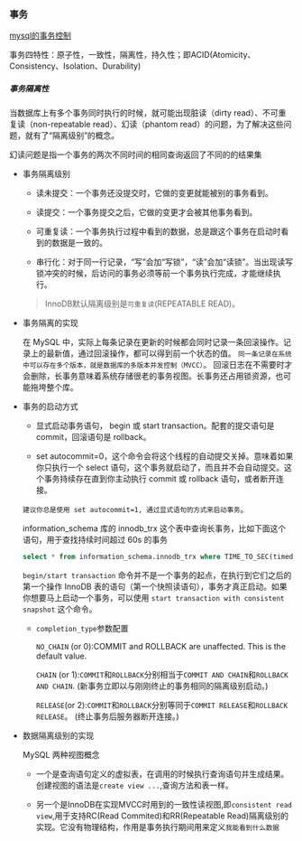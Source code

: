 ### 事务

[mysql的事务控制](http://blog.51cto.com/gfsunny/1573929)

事务四特性：原子性，一致性，隔离性，持久性；即ACID(Atomicity、Consistency、Isolation、Durability)


##### 事务隔离性

  当数据库上有多个事务同时执行的时候，就可能出现脏读（dirty read）、不可重复读（non-repeatable read）、幻读（phantom read）的问题，为了解决这些问题，就有了“隔离级别”的概念。

  幻读问题是指一个事务的两次不同时间的相同查询返回了不同的的结果集

* 事务隔离级别

  - 读未提交：一个事务还没提交时，它做的变更就能被别的事务看到。

  - 读提交：一个事务提交之后，它做的变更才会被其他事务看到。

  - 可重复读：一个事务执行过程中看到的数据，总是跟这个事务在启动时看到的数据是一致的。

  - 串行化：对于同一行记录，“写”会加“写锁”，“读”会加“读锁”。当出现读写锁冲突的时候，后访问的事务必须等前一个事务执行完成，才能继续执行。

  > InnoDB默认隔离级别是`可重复读`(REPEATABLE READ)。

* 事务隔离的实现

  在 MySQL 中，实际上每条记录在更新的时候都会同时记录一条回滚操作。记录上的最新值，通过回滚操作，都可以得到前一个状态的值。
  `同一条记录在系统中可以存在多个版本，就是数据库的多版本并发控制（MVCC）`。
  回滚日志在不需要时才会删除，长事务意味着系统存储很老的事务视图。长事务还占用锁资源，也可能拖垮整个库。

* 事务的启动方式

  - 显式启动事务语句， begin 或 start transaction。配套的提交语句是 commit，回滚语句是 rollback。

  - set autocommit=0，这个命令会将这个线程的自动提交关掉。意味着如果你只执行一个 select 语句，这个事务就启动了，而且并不会自动提交。这个事务持续存在直到你主动执行 commit 或 rollback 语句，或者断开连接。

  `建议你总是使用 set autocommit=1, 通过显式语句的方式来启动事务`。

  information_schema 库的 innodb_trx 这个表中查询长事务，比如下面这个语句，用于查找持续时间超过 60s 的事务
  ```sql
  select * from information_schema.innodb_trx where TIME_TO_SEC(timediff(now(),trx_started))>60
  ```

  `begin/start transaction` 命令并不是一个事务的起点，在执行到它们之后的第一个操作 InnoDB 表的语句（第一个快照读语句），事务才真正启动。如果你想要马上启动一个事务，可以使用 `start transaction with consistent snapshot` 这个命令。

  - `completion_type`参数配置

    `NO_CHAIN` (or 0):COMMIT and ROLLBACK are unaffected. This is the default value.

    `CHAIN` (or 1):`COMMIT`和`ROLLBACK`分别相当于`COMMIT AND CHAIN`和`ROLLBACK AND CHAIN`. (新事务立即以与刚刚终止的事务相同的隔离级别启动。)

    `RELEASE`(or 2):`COMMIT`和`ROLLBACK`分别等同于`COMMIT RELEASE`和`ROLLBACK RELEASE`。 (终止事务后服务器断开连接。)

* 数据隔离级别的实现

  MySQL 两种视图概念

  - 一个是查询语句定义的虚拟表，在调用的时候执行查询语句并生成结果。创建视图的语法是`create view ...`,查询方法和表一样。

  - 另一个是InnoDB在实现MVCC时用到的一致性读视图,即`consistent read view`,用于支持RC(Read Commited)和RR(Repeatable Read)隔离级别的实现。它没有物理结构，作用是事务执行期间用来定义`我能看到什么数据`
